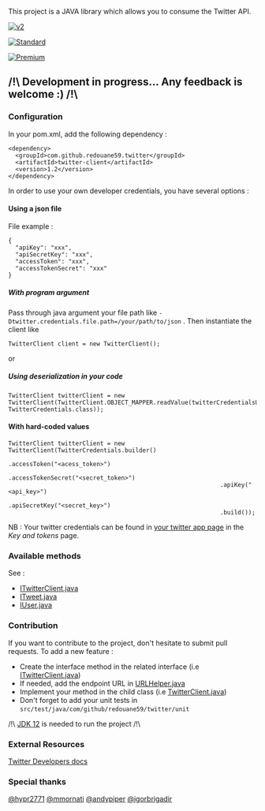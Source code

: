 This project is a JAVA library which allows you to consume the Twitter API.

[![v2](https://img.shields.io/endpoint?url=https%3A%2F%2Ftwbadges.glitch.me%2Fbadges%2Fv2)](https://developer.twitter.com/en/docs/twitter-api)

[![Standard](https://img.shields.io/static/v1?label=Twitter%20API&message=v1.1&color=794BC4&style=flat&logo=Twitter)](https://developer.twitter.com/en/docs/api-reference-index)

[![Premium](https://img.shields.io/static/v1?label=Twitter%20API&message=Premium&color=794BC4&style=flat&logo=Twitter)](https://developer.twitter.com/en/docs/tweets/search/api-reference/premium-search)


## /!\ Development in progress... Any feedback is welcome :) /!\ 

### Configuration

In your pom.xml, add the following dependency :
```
<dependency>
  <groupId>com.github.redouane59.twitter</groupId>
  <artifactId>twitter-client</artifactId>
  <version>1.2</version>
</dependency>
```
In order to use your own developer credentials, you have several options :

#### Using a json file

File example :
```
{
  "apiKey": "xxx",
  "apiSecretKey": "xxx",
  "accessToken": "xxx",
  "accessTokenSecret": "xxx"
}
```

##### With program argument

Pass through java argument your file path like `-Dtwitter.credentials.file.path=/your/path/to/json` .
Then instantiate the client like 
```
TwitterClient client = new TwitterClient();
```

or 

##### Using deserialization in your code
```
TwitterClient twitterClient = new TwitterClient(TwitterClient.OBJECT_MAPPER.readValue(twitterCredentialsUrl, TwitterCredentials.class));
``` 
#### With hard-coded values
```
TwitterClient twitterClient = new TwitterClient(TwitterCredentials.builder()
                                                            .accessToken("<acess_token>")
                                                            .accessTokenSecret("<secret_token>")
                                                            .apiKey("<api_key>")
                                                            .apiSecretKey("<secret_key>")
                                                            .build());
``` 

NB : Your twitter credentials can be found in [your twitter app page](https://developer.twitter.com/en/apps) in the _Key and tokens_
page. 

### Available methods
See : 
- [ITwitterClient.java](https://github.com/redouane59/twitter-client/blob/master/src/main/java/com/github/redouane59/twitter/ITwitterClient.java)
- [ITweet.java](https://github.com/redouane59/twitter-client/blob/master/src/main/java/com/github/redouane59/twitter/dto/tweet/ITweet.java)
- [IUser.java](https://github.com/redouane59/twitter-client/blob/master/src/main/java/com/github/redouane59/twitter/dto/user/IUser.java)

### Contribution
If you want to contribute to the project, don't hesitate to submit pull requests.
To add a new feature :
- Create the interface method in the related interface (i.e [ITwitterClient.java](https://github.com/redouane59/twitter-client/blob/master/src/main/java/com/github/redouane59/twitter/ITwitterClient.java))
- If needed, add the endpoint URL in [URLHelper.java](https://github.com/redouane59/twitter-client/blob/master/src/main/java/com/github/redouane59/twitter/helpers/URLHelper.java)
- Implement your method in the child class (i.e [TwitterClient.java](https://github.com/redouane59/twitter-client/blob/master/src/main/java/com/github/redouane59/twitter/TwitterClient.java))
- Don't forget to add your unit tests in `src/test/java/com/github/redouane59/twitter/unit`

/!\ [JDK 12](https://jdk.java.net/12/) is needed to run the project /!\

### External Resources
[Twitter Developers docs](https://developer.twitter.com/en/docs)

### Special thanks
[@hypr2771](https://github.com/hypr2771)
[@mmornati](https://github.com/mmornati)
[@andypiper](https://github.com/andypiper)
[@igorbrigadir](https://github.com/igorbrigadir)

